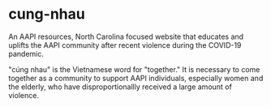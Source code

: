 # cung-nhau
<p>An AAPI resources, North Carolina focused website that educates and uplifts the AAPI community after recent violence during the COVID-19 pandemic.</p>

<p>"cúng nhau" is the Vietnamese word for "together." It is necessary to come together as a community to support AAPI individuals, especially women and
the elderly, who have disproportionallly received a large amount of violence. </p>
